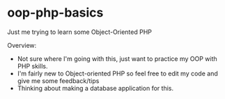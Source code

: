 oop-php-basics
==============

Just me trying to learn some Object-Oriented PHP

Overview:

- Not sure where I'm going with this, just want to practice my OOP with PHP skills.
- I'm fairly new to Object-oriented PHP so feel free to edit my code and give me some feedback/tips
- Thinking about making a database application for this.